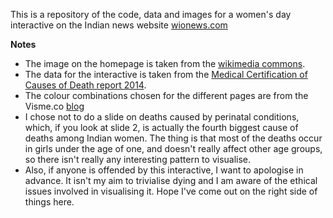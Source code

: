 This is a repository of the code, data and images for a women's day interactive on the Indian news website [wionews.com](http://www.wionews.com)

**Notes**
* The image on the homepage is taken from the [wikimedia commons](https://commons.wikimedia.org/wiki/File:Female_shadow_anatomy_without_labels.svg).
* The data for the interactive is taken from the [Medical Certification of Causes of Death report 2014](www.censusindia.gov.in/2011-Documents/mccd_Report1/mccd_report_2014.pdf).
* The colour combinations chosen for the different pages are from the Visme.co [blog](http://blog.visme.co/color-combinations/)
* I chose not to do a slide on deaths caused by perinatal conditions, which, if you look at slide 2, is actually the fourth biggest cause of deaths among Indian women. The thing is that most of the deaths occur in girls under the age of one, and doesn't really affect other age groups, so there isn't really any interesting pattern to visualise.
* Also, if anyone is offended by this interactive, I want to apologise in advance. It isn't my aim to trivialise dying and I am aware of the ethical issues involved in visualising it. Hope I've come out on the right side of things here.



